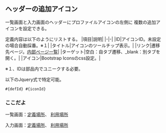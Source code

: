 ## ヘッダーの追加アイコン

一覧画面と入力画面のヘッダーにプロファイルアイコンの左側に
複数の追加アイコンを設定できる。

定義内容は以下のようにリストする。
|項目|説明|
|-|-|
|ID|アイコンID。未設定の場合自動採番。※１|
|タイトル|アイコンのツールチップ表示。|
|リンク|遷移先ページ。[内部ページ一覧](pages.md)|
|ターゲット|空白：自タブ遷移、_blank：別タブを開く。|
|アイコン|Bootstrap Iconsのcss設定。|

※１、IDは部品内でユニークする必要。

以下のJquery式で特定可能。
```
#{defId} #{iconId}
```

### ここだよ
一覧画面：[定義場所](https://efwgrp.github.io/ske_image/svg/header.icos.listPage.def.svg)、
[利用場所](https://efwgrp.github.io/ske_image/svg/header.icos.listPage.svg)

入力画面：[定義場所](https://efwgrp.github.io/ske_image/svg/header.icos.inputPage.def.svg)、
[利用場所](https://efwgrp.github.io/ske_image/svg/header.icos.inputPage.svg)

